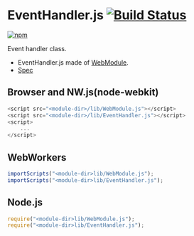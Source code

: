 # EventHandler.js [![Build Status](https://travis-ci.org/uupaa/EventHandler.js.svg)](https://travis-ci.org/uupaa/EventHandler.js)

[![npm](https://nodei.co/npm/uupaa.eventhandler.js.svg?downloads=true&stars=true)](https://nodei.co/npm/uupaa.eventhandler.js/)

Event handler class.

- EventHandler.js made of [WebModule](https://github.com/uupaa/WebModule).
- [Spec](https://github.com/uupaa/EventHandler.js/wiki/EventHandler)

## Browser and NW.js(node-webkit)

```js
<script src="<module-dir>/lib/WebModule.js"></script>
<script src="<module-dir>/lib/EventHandler.js"></script>
<script>
    ...
</script>
```

## WebWorkers

```js
importScripts("<module-dir>lib/WebModule.js");
importScripts("<module-dir>lib/EventHandler.js");

```

## Node.js

```js
require("<module-dir>lib/WebModule.js");
require("<module-dir>lib/EventHandler.js");

```

